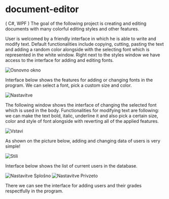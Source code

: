 # document-editor
 ( C#, WPF ) The goal of the following project is creating and editing documents with many colorful editing styles and other features.



User is welcomed by a friendly interface in which he is able to write and modify text. Default functionalities include copying, cutting, pasting the text and adding a random color alongside with the selecting font which is represented in the white window. Right next to the styles window we have access to the interface for adding and editing fonts.

![Osnovno okno](https://i.imgur.com/YTPCDxk.png)

Interface below shows the features for adding or changing fonts in the program. We can select a font, pick a custom size and color.

![Nastavitve](https://i.imgur.com/wUpJOSu.png)

The following window shows the interface of changing the selected font which is used in the body. Functionalities for modifying text are following: we can make the text bold, italic, underline it and also pick a certain size, color and style of font alongside with reverting all of the applied features.

![Vstavi](https://i.imgur.com/HSwvHQl.png)

As shown on the picture below, adding and changing data of users is very simple!

![Stili](https://i.imgur.com/jycwzrk.png)


Interface below shows the list of current users in the database.


![Nastavitve Splošno](https://i.imgur.com/I7E1fTo.png) ![Nastavitve Privzeto](https://i.imgur.com/YgMAcjB.png)

There we can see the interface for adding users and their grades respectfully in the program.
